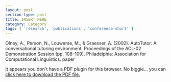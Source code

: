 ```yaml
---
layout: post
section-type: post
title: INSERT HERE
category: Category
tags: [ 'research', 'publications', 'conference-short' ]
---
```

Olney, A., Person, N., Louwerse, M., & Graesser, A. (2002). AutoTutor: A conversational tutoring environment. Proceedings of the ACL-02 Demonstration Session (pp. 108–109). Philadelphia: Association for Computational Linguistics. paper

<object data="https://umdrive.memphis.edu/aolney/public/publications/INSERTHERE" type="application/pdf" width="100%" height="600px">
 
  <p>It appears you don't have a PDF plugin for this browser.
  No biggie... you can <a href="https://umdrive.memphis.edu/aolney/public/publications/INSERTHERE">click here to
  download the PDF file.</a></p>
  
</object>
